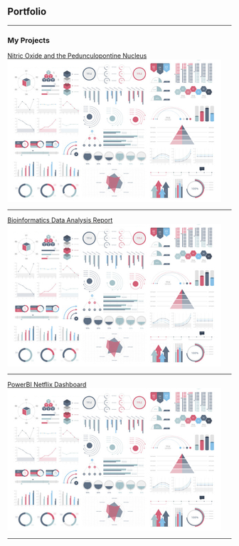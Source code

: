 ## Portfolio

---

### My Projects

[Nitric Oxide and the Pedunculopontine Nucleus](/sample_page)
<img src="images/dummy_thumbnail.jpg?raw=true"/>

---
[Bioinformatics Data Analysis Report](/pdf/sample_presentation.pdf)
<img src="images/dummy_thumbnail.jpg?raw=true"/>

---
[PowerBI Netflix Dashboard](http://example.com/)
<img src="images/dummy_thumbnail.jpg?raw=true"/>

---
